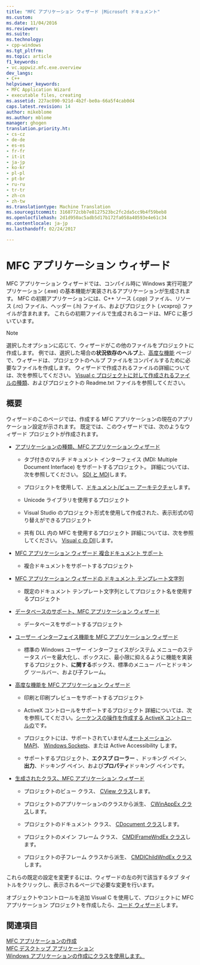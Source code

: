 ```yaml
---
title: "MFC アプリケーション ウィザード |Microsoft ドキュメント"
ms.custom: 
ms.date: 11/04/2016
ms.reviewer: 
ms.suite: 
ms.technology:
- cpp-windows
ms.tgt_pltfrm: 
ms.topic: article
f1_keywords:
- vc.appwiz.mfc.exe.overview
dev_langs:
- C++
helpviewer_keywords:
- MFC Application Wizard
- executable files, creating
ms.assetid: 227ac090-921d-4b2f-be0a-66a5f4cab0d4
caps.latest.revision: 14
author: mikeblome
ms.author: mblome
manager: ghogen
translation.priority.ht:
- cs-cz
- de-de
- es-es
- fr-fr
- it-it
- ja-jp
- ko-kr
- pl-pl
- pt-br
- ru-ru
- tr-tr
- zh-cn
- zh-tw
ms.translationtype: Machine Translation
ms.sourcegitcommit: 3168772cbb7e8127523bc2fc2da5cc9b4f59beb8
ms.openlocfilehash: 2d1d950ac5adb5d17b172fa058a40593e4e61c34
ms.contentlocale: ja-jp
ms.lasthandoff: 02/24/2017

---
```

# <a name="mfc-application-wizard"></a>MFC アプリケーション ウィザード
MFC アプリケーション ウィザードでは、コンパイル時に Windows 実行可能アプリケーション (.exe) の基本機能が実装されるアプリケーションが生成されます。 MFC の初期アプリケーションには、C++ ソース (.cpp) ファイル、リソース (.rc) ファイル、ヘッダー (.h) ファイル、およびプロジェクト (.vcxproj) ファイルが含まれます。 これらの初期ファイルで生成されるコードは、MFC に基づいています。  
  
> [!NOTE]
>  選択したオプションに応じて、ウィザードがこの他のファイルをプロジェクトに作成します。 例では、選択した場合の**状況依存のヘルプ**上、[高度な機能](../../mfc/reference/advanced-features-mfc-application-wizard.md) ページで、ウィザードは、プロジェクトのヘルプ ファイルをコンパイルするために必要なファイルを作成します。 ウィザードで作成されるファイルの詳細については、次を参照してください。 [Visual c プロジェクトに対して作成されるファイルの種類](../../ide/file-types-created-for-visual-cpp-projects.md)、およびプロジェクトの Readme.txt ファイルを参照してください。  
  
## <a name="overview"></a>概要  
 ウィザードのこのページでは、作成する MFC アプリケーションの現在のアプリケーション設定が示されます。 既定では、このウィザードでは、次のようなウィザード プロジェクトが作成されます。  
  
-   [アプリケーションの種類、MFC アプリケーション ウィザード](../../mfc/reference/application-type-mfc-application-wizard.md)  
  
    -   タブ付きのマルチ ドキュメント インターフェイス (MDI: Multiple Document Interface) をサポートするプロジェクト。 詳細については、次を参照してください。 [SDI と MDI](../../mfc/sdi-and-mdi.md)します。  
  
    -   プロジェクトを使用して、[ドキュメント/ビュー アーキテクチャ](../../mfc/document-view-architecture.md)します。  
  
    -   Unicode ライブラリを使用するプロジェクト  
  
    -   Visual Studio のプロジェクト形式を使用して作成された、表示形式の切り替えができるプロジェクト  
  
    -   共有 DLL 内の MFC を使用するプロジェクト 詳細については、次を参照してください。 [Visual c の Dll](../../build/dlls-in-visual-cpp.md)します。  
  
-   [MFC アプリケーション ウィザード 複合ドキュメント サポート](../../mfc/reference/compound-document-support-mfc-application-wizard.md)  
  
    -   複合ドキュメントをサポートするプロジェクト  
  
-   [MFC アプリケーション ウィザードの ドキュメント テンプレート文字列](../../mfc/reference/document-template-strings-mfc-application-wizard.md)  
  
    -   既定のドキュメント テンプレート文字列としてプロジェクト名を使用するプロジェクト  
  
-   [データベースのサポート、MFC アプリケーション ウィザード](../../mfc/reference/database-support-mfc-application-wizard.md)  
  
    -   データベースをサポートするプロジェクト  
  
-   [ユーザー インターフェイス機能を MFC アプリケーション ウィザード](../../mfc/reference/user-interface-features-mfc-application-wizard.md)  
  
    -   標準の Windows ユーザー インターフェイスがシステム メニューのステータス バーを最大化し、ボックスに、最小限に抑えるように機能を実装するプロジェクト、**に関する**ボックス、標準のメニュー バーとドッキング ツールバー、および子フレーム。  
  
-   [高度な機能を MFC アプリケーション ウィザード](../../mfc/reference/advanced-features-mfc-application-wizard.md)  
  
    -   印刷と印刷プレビューをサポートするプロジェクト  
  
    -   ActiveX コントロールをサポートするプロジェクト 詳細については、次を参照してください。[シーケンスの操作を作成する ActiveX コントロールの](../../mfc/sequence-of-operations-for-creating-activex-controls.md)です。  
  
    -   プロジェクトには、サポートされていません[オートメーション](../../mfc/automation.md)、 [MAPI](../../mfc/mapi-support-in-mfc.md)、 [Windows Sockets](../../mfc/windows-sockets-in-mfc.md)、または Active Accessibility します。  
  
    -   サポートするプロジェクト、**エクスプ ローラー** 、ドッキング ペイン、**出力**、ドッキング ペイン、および**プロパティ**ドッキング ペインです。  
  
-   [生成されたクラス、MFC アプリケーション ウィザード](../../mfc/reference/generated-classes-mfc-application-wizard.md)  
  
    -   プロジェクトのビュー クラス、 [CView クラス](../../mfc/reference/cview-class.md)します。  
  
    -   プロジェクトのアプリケーションのクラスから派生、 [CWinAppEx クラス](../../mfc/reference/cwinappex-class.md)します。  
  
    -   プロジェクトのドキュメント クラス、 [CDocument クラス](../../mfc/reference/cdocument-class.md)します。  
  
    -   プロジェクトのメイン フレーム クラス、 [CMDIFrameWndEx クラス](../../mfc/reference/cmdiframewndex-class.md)します。  
  
    -   プロジェクトの子フレーム クラスから派生、 [CMDIChildWndEx クラス](../../mfc/reference/cmdichildwndex-class.md)します。  
  
 これらの既定の設定を変更するには、ウィザードの左の列で該当するタブ タイトルをクリックし、表示されるページで必要な変更を行います。  
  
 オブジェクトやコントロールを追加 Visual C を使用して、プロジェクトに MFC アプリケーション プロジェクトを作成したら、[コード ウィザード](../../ide/adding-functionality-with-code-wizards-cpp.md)します。  
  
## <a name="see-also"></a>関連項目  
 [MFC アプリケーションの作成](../../mfc/reference/creating-an-mfc-application.md)   
 [MFC デスクトップ アプリケーション](../../mfc/mfc-desktop-applications.md)   
 [Windows アプリケーションの作成にクラスを使用します。](../../mfc/using-the-classes-to-write-applications-for-windows.md)

